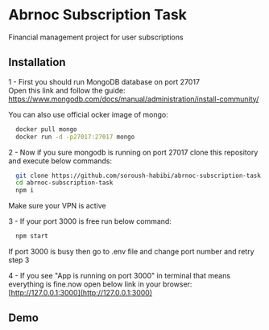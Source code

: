 
# Abrnoc Subscription Task

Financial management project for user subscriptions


## Installation

1 - First you should run MongoDB database on port 27017      
Open this link and follow the guide: https://www.mongodb.com/docs/manual/administration/install-community/    

You can also use official ocker image of mongo:

```bash
  docker pull mongo
  docker run -d -p27017:27017 mongo
```
2 - Now if you sure mongodb is running on port 27017 clone this repository and execute below commands:
```bash
  git clone https://github.com/soroush-habibi/abrnoc-subscription-task.git
  cd abrnoc-subscription-task
  npm i
```
Make sure your VPN is active      

3 - If your port 3000 is free run below command:
```bash
  npm start
```

If port 3000 is busy then go to .env file and change port number and retry step 3      

4 - If you see "App is running on port 3000" in terminal that means everything is fine.now open below link in your browser:   
[http://127.0.0.1:3000](http://127.0.0.1:3000)
## Demo

